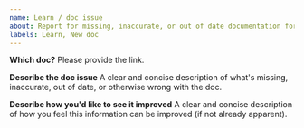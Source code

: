 ```yaml
---
name: Learn / doc issue
about: Report for missing, inaccurate, or out of date documentation for Begin Learn (learn.begin.com)
labels: Learn, New doc
---
```

**Which doc?**
Please provide the link.


**Describe the doc issue**
A clear and concise description of what's missing, inaccurate, out of date, or otherwise wrong with the doc.


**Describe how you'd like to see it improved**
A clear and concise description of how you feel this information can be improved (if not already apparent).
